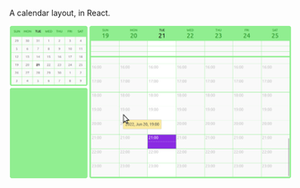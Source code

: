 A calendar layout, in React.

<img src="https://raw.githubusercontent.com/nkoster/calendar/master/wip.png" width="800" alt="Example">
